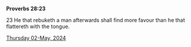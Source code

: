 **Proverbs 28:23**

23 He that rebuketh a man afterwards shall find more favour than he that flattereth with the tongue.

[Thursday 02-May, 2024](https://getbible.net/kjv/Proverbs/28/23)
